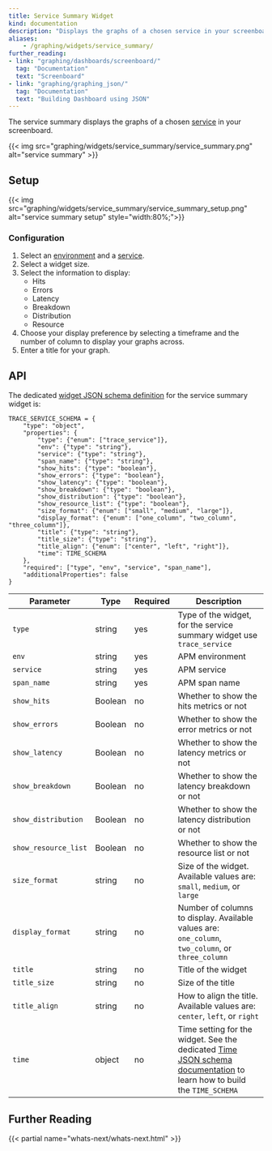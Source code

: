 ```yaml
---
title: Service Summary Widget
kind: documentation
description: "Displays the graphs of a chosen service in your screenboard."
aliases:
    - /graphing/widgets/service_summary/
further_reading:
- link: "graphing/dashboards/screenboard/"
  tag: "Documentation"
  text: "Screenboard"
- link: "graphing/graphing_json/"
  tag: "Documentation"
  text: "Building Dashboard using JSON"
---
```


The service summary displays the graphs of a chosen [service][1] in your screenboard.

{{< img src="graphing/widgets/service_summary/service_summary.png" alt="service summary" >}}

## Setup

{{< img src="graphing/widgets/service_summary/service_summary_setup.png" alt="service summary setup"  style="width:80%;">}}

### Configuration

1. Select an [environment][2] and a [service][1].
2. Select a widget size.
3. Select the information to display:
    * Hits
    * Errors
    * Latency
    * Breakdown
    * Distribution
    * Resource
4. Choose your display preference by selecting a timeframe and the number of column to display your graphs across.
5. Enter a title for your graph.

## API

The dedicated [widget JSON schema definition][2] for the service summary widget is:

```text
TRACE_SERVICE_SCHEMA = {
    "type": "object",
    "properties": {
        "type": {"enum": ["trace_service"]},
        "env": {"type": "string"},
        "service": {"type": "string"},
        "span_name": {"type": "string"},
        "show_hits": {"type": "boolean"},
        "show_errors": {"type": "boolean"},
        "show_latency": {"type": "boolean"},
        "show_breakdown": {"type": "boolean"},
        "show_distribution": {"type": "boolean"},
        "show_resource_list": {"type": "boolean"},
        "size_format": {"enum": ["small", "medium", "large"]},
        "display_format": {"enum": ["one_column", "two_column", "three_column"]},
        "title": {"type": "string"},
        "title_size": {"type": "string"},
        "title_align": {"enum": ["center", "left", "right"]},
        "time": TIME_SCHEMA
    },
    "required": ["type", "env", "service", "span_name"],
    "additionalProperties": false
}
```

| Parameter            | Type    | Required | Description                                                                                                                |
|----------------------|---------|----------|----------------------------------------------------------------------------------------------------------------------------|
| `type`               | string  | yes      | Type of the widget, for the service summary widget use `trace_service`                                                     |
| `env`                | string  | yes      | APM environment                                                                                                            |
| `service`            | string  | yes      | APM service                                                                                                                |
| `span_name`          | string  | yes      | APM span name                                                                                                              |
| `show_hits`          | Boolean | no       | Whether to show the hits metrics or not                                                                                    |
| `show_errors`        | Boolean | no       | Whether to show the error metrics or not                                                                                   |
| `show_latency`       | Boolean | no       | Whether to show the latency metrics or not                                                                                 |
| `show_breakdown`     | Boolean | no       | Whether to show the latency breakdown or not                                                                               |
| `show_distribution`  | Boolean | no       | Whether to show the latency distribution or not                                                                            |
| `show_resource_list` | Boolean | no       | Whether to show the resource list or not                                                                                   |
| `size_format`        | string  | no       | Size of the widget. Available values are: `small`, `medium`, or `large`                                                    |
| `display_format`     | string  | no       | Number of columns to display. Available values are: `one_column`, `two_column`, or `three_column`                          |
| `title`              | string  | no       | Title of the widget                                                                                                        |
| `title_size`         | string  | no       | Size of the title                                                                                                          |
| `title_align`        | string  | no       | How to align the title. Available values are: `center`, `left`, or `right`                                                 |
| `time`               | object  | no       | Time setting for the widget. See the dedicated [Time JSON schema documentation][3] to learn how to build the `TIME_SCHEMA` |
## Further Reading

{{< partial name="whats-next/whats-next.html" >}}

[1]: /tracing/visualization/service
[2]: /tracing/send_traces
[3]: /graphing/graphing_json/widget_json/#time-schema

